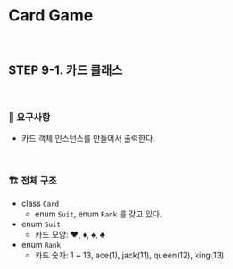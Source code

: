 # Card Game

<br/>

## STEP 9-1. 카드 클래스

<br/>

### 📝 요구사항

- 카드 객체 인스턴스를 만들어서 출력한다.

<br/>

### 🏗 전체 구조

- class `Card`
  - enum `Suit`, enum `Rank` 를 갖고 있다.
- enum `Suit`
  - 카드 모양: ❤️, ♦️, ♠️, ♣️
- enum `Rank`
  - 카드 숫자: 1 ~ 13, ace(1), jack(11), queen(12), king(13)

<br/>